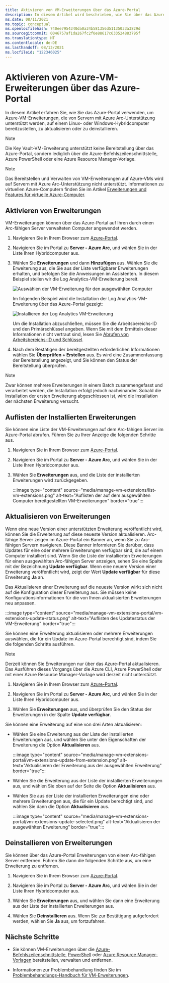 ```yaml
---
title: Aktivieren von VM-Erweiterungen über das Azure-Portal
description: In diesem Artikel wird beschrieben, wie Sie über das Azure-Portal VM-Erweiterungen auf Azure Arc-fähigen Servern bereitstellen, die in Hybrid Cloud-Umgebungen ausgeführt werden.
ms.date: 08/11/2021
ms.topic: conceptual
ms.openlocfilehash: 740ee7954340da0a34b581356d51135033a3829d
ms.sourcegitcommit: 0046757af1da267fc2f0e88617c633524883795f
ms.translationtype: HT
ms.contentlocale: de-DE
ms.lasthandoff: 08/13/2021
ms.locfileid: "122346025"
---
```

# <a name="enable-azure-vm-extensions-from-the-azure-portal"></a>Aktivieren von Azure-VM-Erweiterungen über das Azure-Portal

In diesem Artikel erfahren Sie, wie Sie das Azure-Portal verwenden, um Azure-VM-Erweiterungen, die von Servern mit Azure Arc-Unterstützung unterstützt werden, auf einem Linux- oder Windows-Hybridcomputer bereitzustellen, zu aktualisieren oder zu deinstallieren.

> [!NOTE]
> Die Key Vault-VM-Erweiterung unterstützt keine Bereitstellung über das Azure-Portal, sondern lediglich über die Azure-Befehlszeilenschnittstelle, Azure PowerShell oder eine Azure Resource Manager-Vorlage.

> [!NOTE]
> Das Bereitstellen und Verwalten von VM-Erweiterungen auf Azure-VMs wird auf Servern mit Azure Arc-Unterstützung nicht unterstützt. Informationen zu virtuellen Azure-Computern finden Sie im Artikel [Erweiterungen und Features für virtuelle Azure-Computer](../../virtual-machines/extensions/overview.md).

## <a name="enable-extensions"></a>Aktivieren von Erweiterungen

VM-Erweiterungen können über das Azure-Portal auf Ihren durch einen Arc-fähigen Server verwalteten Computer angewendet werden.

1. Navigieren Sie in Ihrem Browser zum [Azure-Portal](https://portal.azure.com).

2. Navigieren Sie im Portal zu **Server - Azure Arc**, und wählen Sie in der Liste Ihren Hybridcomputer aus.

3. Wählen Sie **Erweiterungen** und dann **Hinzufügen** aus. Wählen Sie die Erweiterung aus, die Sie aus der Liste verfügbarer Erweiterungen erhalten, und befolgen Sie die Anweisungen im Assistenten. In diesem Beispiel stellen wir die Log Analytics-VM-Erweiterung bereit.

    ![Auswählen der VM-Erweiterung für den ausgewählten Computer](./media/manage-vm-extensions/add-vm-extensions.png)

    Im folgenden Beispiel wird die Installation der Log Analytics-VM-Erweiterung über das Azure-Portal gezeigt:

    ![Installieren der Log Analytics VM-Erweiterung](./media/manage-vm-extensions/mma-extension-config.png)

    Um die Installation abzuschließen, müssen Sie die Arbeitsbereichs-ID und den Primärschlüssel angeben. Wenn Sie mit dem Ermitteln dieser Informationen nicht vertraut sind, lesen Sie [Abrufen von Arbeitsbereichs-ID und Schlüssel](../../azure-monitor/agents/log-analytics-agent.md#workspace-id-and-key).

4. Nach dem Bestätigen der bereitgestellten erforderlichen Informationen wählen Sie **Überprüfen + Erstellen** aus. Es wird eine Zusammenfassung der Bereitstellung angezeigt, und Sie können den Status der Bereitstellung überprüfen.

>[!NOTE]
>Zwar können mehrere Erweiterungen in einem Batch zusammengefasst und verarbeitet werden, die Installation erfolgt jedoch nacheinander. Sobald die Installation der ersten Erweiterung abgeschlossen ist, wird die Installation der nächsten Erweiterung versucht.

## <a name="list-extensions-installed"></a>Auflisten der Installierten Erweiterungen

Sie können eine Liste der VM-Erweiterungen auf dem Arc-fähigen Server im Azure-Portal abrufen. Führen Sie zu Ihrer Anzeige die folgenden Schritte aus.

1. Navigieren Sie in Ihrem Browser zum [Azure-Portal](https://portal.azure.com).

2. Navigieren Sie im Portal zu **Server - Azure Arc**, und wählen Sie in der Liste Ihren Hybridcomputer aus.

3. Wählen Sie **Erweiterungen** aus, und die Liste der installierten Erweiterungen wird zurückgegeben.

    :::image type="content" source="media/manage-vm-extensions/list-vm-extensions.png" alt-text="Auflisten der auf dem ausgewählten Computer bereitgestellten VM-Erweiterungen" border="true":::

## <a name="update-extensions"></a>Aktualisieren von Erweiterungen

Wenn eine neue Version einer unterstützten Erweiterung veröffentlicht wird, können Sie die Erweiterung auf diese neueste Version aktualisieren. Arc-fähige Server zeigen im Azure-Portal ein Banner an, wenn Sie zu Arc-fähigen Servern navigieren. Diese Banner informieren Sie darüber, dass Updates für eine oder mehrere Erweiterungen verfügbar sind, die auf einem Computer installiert sind. Wenn Sie die Liste der installierten Erweiterungen für einen ausgewählten Arc-fähigen Server anzeigen, sehen Sie eine Spalte mit der Bezeichnung **Update verfügbar**. Wenn eine neuere Version einer Erweiterung veröffentlicht wird, zeigt der Wert **Update verfügbar** für diese Erweiterung **Ja** an. 

Das Aktualisieren einer Erweiterung auf die neueste Version wirkt sich nicht auf die Konfiguration dieser Erweiterung aus. Sie müssen keine Konfigurationsinformationen für die von Ihnen aktualisierten Erweiterungen neu anpassen.

:::image type="content" source="media/manage-vm-extensions-portal/vm-extensions-update-status.png" alt-text="Auflisten des Updatestatus der VM-Erweiterung" border="true":::

Sie können eine Erweiterung aktualisieren oder mehrere Erweiterungen auswählen, die für ein Update im Azure-Portal berechtigt sind, indem Sie die folgenden Schritte ausführen.

> [!NOTE]
> Derzeit können Sie Erweiterungen nur über das Azure-Portal aktualisieren. Das Ausführen dieses Vorgangs über die Azure CLI, Azure PowerShell oder mit einer Azure Resource Manager-Vorlage wird derzeit nicht unterstützt.

1. Navigieren Sie in Ihrem Browser zum [Azure-Portal](https://portal.azure.com).

2. Navigieren Sie im Portal zu **Server - Azure Arc**, und wählen Sie in der Liste Ihren Hybridcomputer aus.

3. Wählen Sie **Erweiterungen** aus, und überprüfen Sie den Status der Erweiterungen in der Spalte **Update verfügbar**. 

Sie können eine Erweiterung auf eine von drei Arten aktualisieren:

* Wählen Sie eine Erweiterung aus der Liste der installierten Erweiterungen aus, und wählen Sie unter den Eigenschaften der Erweiterung die Option **Aktualisieren** aus.

    :::image type="content" source="media/manage-vm-extensions-portal/vm-extensions-update-from-extension.png" alt-text="Aktualisieren der Erweiterung aus der ausgewählten Erweiterung" border="true":::

* Wählen Sie die Erweiterung aus der Liste der installierten Erweiterungen aus, und wählen Sie oben auf der Seite die Option **Aktualisieren** aus.

* Wählen Sie aus der Liste der installierten Erweiterungen eine oder mehrere Erweiterungen aus, die für ein Update berechtigt sind, und wählen Sie dann die Option **Aktualisieren** aus.

    :::image type="content" source="media/manage-vm-extensions-portal/vm-extensions-update-selected.png" alt-text="Aktualisieren der ausgewählten Erweiterung" border="true":::

## <a name="uninstall-extensions"></a>Deinstallieren von Erweiterungen

Sie können über das Azure-Portal Erweiterungen von einem Arc-fähigen Server entfernen. Führen Sie dann die folgenden Schritte aus, um eine Erweiterung zu entfernen.

1. Navigieren Sie in Ihrem Browser zum [Azure-Portal](https://portal.azure.com).

2. Navigieren Sie im Portal zu **Server - Azure Arc**, und wählen Sie in der Liste Ihren Hybridcomputer aus.

3. Wählen Sie **Erweiterungen** aus, und wählen Sie dann eine Erweiterung aus der Liste der installierten Erweiterungen aus.

4. Wählen Sie **Deinstallieren** aus. Wenn Sie zur Bestätigung aufgefordert werden, wählen Sie **Ja** aus, um fortzufahren.

## <a name="next-steps"></a>Nächste Schritte

- Sie können VM-Erweiterungen über die [Azure-Befehlszeilenschnittstelle](manage-vm-extensions-cli.md), [PowerShell](manage-vm-extensions-powershell.md) oder [Azure Resource Manager-Vorlagen](manage-vm-extensions-template.md) bereitstellen, verwalten und entfernen.

- Informationen zur Problembehandlung finden Sie im [Problembehandlungs-Handbuch für VM-Erweiterungen](troubleshoot-vm-extensions.md).